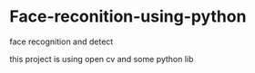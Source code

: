 # Face-reconition-using-python
face recognition and detect 

this project is using open cv and some python lib 
